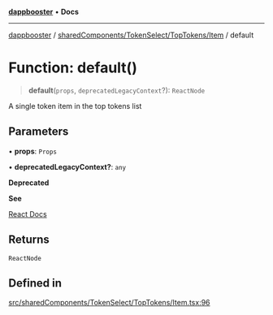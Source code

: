 [**dappbooster**](../../../../../README.md) • **Docs**

***

[dappbooster](../../../../../modules.md) / [sharedComponents/TokenSelect/TopTokens/Item](../README.md) / default

# Function: default()

> **default**(`props`, `deprecatedLegacyContext`?): `ReactNode`

A single token item in the top tokens list

## Parameters

• **props**: `Props`

• **deprecatedLegacyContext?**: `any`

**Deprecated**

**See**

[React Docs](https://legacy.reactjs.org/docs/legacy-context.html#referencing-context-in-lifecycle-methods)

## Returns

`ReactNode`

## Defined in

[src/sharedComponents/TokenSelect/TopTokens/Item.tsx:96](https://github.com/bootnodedev/dAppBooster/blob/f016c1ebca45f77d0633b6815de7286e523f8f20/src/sharedComponents/TokenSelect/TopTokens/Item.tsx#L96)
